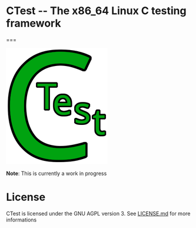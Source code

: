 # CTest -- The x86_64 Linux C testing framework
===

![CTest logo](./logo.png)

**Note**: This is currently a work in progress

# License

CTest is licensed under the GNU AGPL version 3. See [LICENSE.md](./LICENSE.md) for more informations
